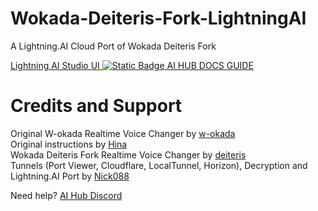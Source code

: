 # Wokada-Deiteris-Fork-LightningAI
A Lightning.AI Cloud Port of Wokada Deiteris Fork

[Lightning AI Studio UI ![Static Badge](https://img.shields.io/badge/Lightning-Studio-%23792EE5?style=flat&logo=lightning&logoColor=%23792EE5&labelColor=white)
](https://lightning.ai/nick088/studios/wokada-deiteris-fork?view=public&section=featured)
[AI HUB DOCS GUIDE](https://docs.aihub.gg/realtime-voice-changer/cloud/deiteris-w-okada-fork-lightning-ai/)

# **Credits and Support**
Original W-okada Realtime Voice Changer by [w-okada](https://github.com/w-okada)<br>
Original instructions by [Hina](https://github.com/HinaBl)<br>
Wokada Deiteris Fork Realtime Voice Changer by [deiteris](https://github.com/deiteris)<br>
Tunnels (Port Viewer, Cloudflare, LocalTunnel, Horizon), Decryption and Lightning.AI Port by [Nick088](https://linktr.ee/Nick088)<br>

Need help? [AI Hub Discord](https://discord.gg/aihub)
